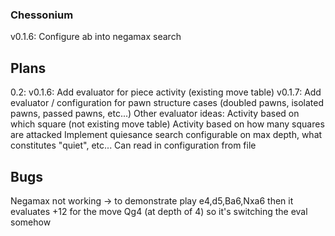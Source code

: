 
### Chessonium

v0.1.6: Configure ab into negamax search

## Plans

0.2:
v0.1.6: Add evaluator for piece activity (existing move table)
v0.1.7: Add evaluator / configuration for pawn structure cases (doubled pawns, isolated pawns, passed pawns, etc...)
Other evaluator ideas:
  Activity based on which square (not existing move table)
  Activity based on how many squares are attacked
Implement quiesance search configurable on max depth, what constitutes "quiet", etc...
Can read in configuration from file

## Bugs

Negamax not working -> to demonstrate play e4,d5,Ba6,Nxa6 then it evaluates +12 for the move Qg4 (at depth of 4) so it's switching the eval somehow
